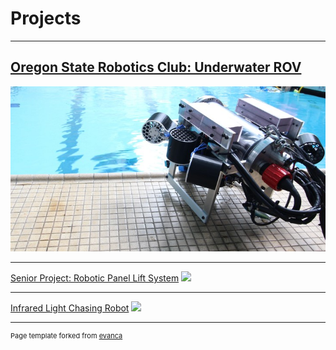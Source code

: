 # Projects

---

## [Oregon State Robotics Club: Underwater ROV](/OSURC)
<img src="images/ROV.jpg?raw=true"/>

---
[Senior Project: Robotic Panel Lift System](/pdf/sample_presentation.pdf)
<img src="images/dummy_thumbnail.jpg?raw=true"/>

---
[Infrared Light Chasing Robot](http://example.com/)
<img src="images/dummy_thumbnail.jpg?raw=true"/>




---
<p style="font-size:11px">Page template forked from <a href="https://github.com/evanca/quick-portfolio">evanca</a></p>
<!-- Remove above link if you don't want to attibute -->
